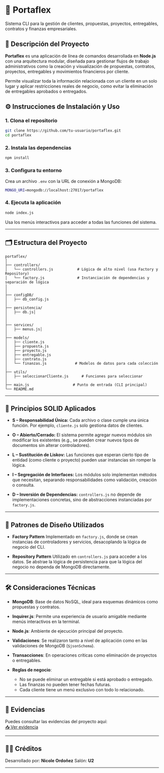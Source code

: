 
# 📁 Portaflex

Sistema CLI para la gestión de clientes, propuestas, proyectos, entregables, contratos y finanzas empresariales.

## 📌 Descripción del Proyecto

**Portaflex** es una aplicación de línea de comandos desarrollada en **Node.js** con una arquitectura modular, diseñada para gestionar flujos de trabajo administrativos como la creación y visualización de propuestas, contratos, proyectos, entregables y movimientos financieros por cliente.

Permite visualizar toda la información relacionada con un cliente en un solo lugar y aplicar restricciones reales de negocio, como evitar la eliminación de entregables aprobados o entregados.

## ⚙️ Instrucciones de Instalación y Uso

### 1. Clona el repositorio

```bash
git clone https://github.com/tu-usuario/portaflex.git
cd portaflex
````

### 2. Instala las dependencias

```bash
npm install
```

### 3. Configura tu entorno

Crea un archivo `.env` con la URL de conexión a MongoDB:

```bash
MONGO_URI=mongodb://localhost:27017/portaflex
```

### 4. Ejecuta la aplicación

```bash
node index.js
```

Usa los menús interactivos para acceder a todas las funciones del sistema.

---

## 🗂️ Estructura del Proyecto

```
portaflex/
│
├── controllers/
│   └── controllers.js           # Lógica de alto nivel (usa Factory y Repository)
│   └── factory.js               # Instanciación de dependencias y separación de lógica
│ 
│ 
├── configDB/
│   ├── db_config.js
│ 
├── persistencia/
│   ├── db.js│ 
│   
│
├── services/
│   ├── menus.js│
│
├── models/
│   ├── cliente.js
│   ├── propuesta.js
│   ├── proyecto.js
│   ├── entregable.js
│   ├── contrato.js
│   └── finanzas.js             # Modelos de datos para cada colección
│
├── utils/
│   ├── seleccionarCliente.js      # Funciones para seleccionar
│
├── main.js                    # Punto de entrada (CLI principal)
└── README.md
```

---

## 🧱 Principios SOLID Aplicados

* **S – Responsabilidad Única:**
  Cada archivo o clase cumple una única función. Por ejemplo, `cliente.js` solo gestiona datos de clientes.

* **O – Abierto/Cerrado:**
  El sistema permite agregar nuevos módulos sin modificar los existentes (e.g., se pueden crear nuevos tipos de documentos sin alterar controladores).

* **L – Sustitución de Liskov:**
  Las funciones que esperan cierto tipo de entidad (como cliente o proyecto) pueden usar instancias sin romper la lógica.

* **I – Segregación de Interfaces:**
  Los módulos solo implementan métodos que necesitan, separando responsabilidades como validación, creación o consulta.

* **D – Inversión de Dependencias:**
  `controllers.js` no depende de implementaciones concretas, sino de abstracciones instanciadas por `factory.js`.

---

## 🧩 Patrones de Diseño Utilizados

* **Factory Pattern**
  Implementado en `factory.js`, donde se crean instancias de controladores y servicios, desacoplando la lógica de negocio del CLI.

* **Repository Pattern**
  Utilizado en `controllers.js` para acceder a los datos. Se abstrae la lógica de persistencia para que la lógica del negocio no dependa de MongoDB directamente.

---

## 🛠️ Consideraciones Técnicas

* **MongoDB**: Base de datos NoSQL, ideal para esquemas dinámicos como propuestas y contratos.
* **Inquirer.js**: Permite una experiencia de usuario amigable mediante menús interactivos en la terminal.
* **Node.js**: Ambiente de ejecución principal del proyecto.
* **Validaciones**: Se realizaron tanto a nivel de aplicación como en las validaciones de MongoDB (`$jsonSchema`).
* **Transacciones**: En operaciones críticas como eliminación de proyectos o entregables.
* **Reglas de negocio**:

  * No se puede eliminar un entregable si está aprobado o entregado.
  * Las finanzas no pueden tener fechas futuras.
  * Cada cliente tiene un menú exclusivo con todo lo relacionado.

---
## 📄 Evidencias

Puedes consultar las evidencias del proyecto aquí:  
[📥 Ver evidencia](https://drive.google.com/drive/folders/1xppLV__6Yvut0x1FJy_mIxoYsffJp-dF?usp=sharing)

---
## 👩‍💻 Créditos

Desarrollado por: **Nicole Ordoñez**
Salón: **U2**

---
